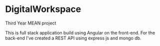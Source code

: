 # DigitalWorkspace
Third Year MEAN project 

This is full stack application build using Angular on the front-end.
For the back-end I've created a REST API using express js and mongo db.
